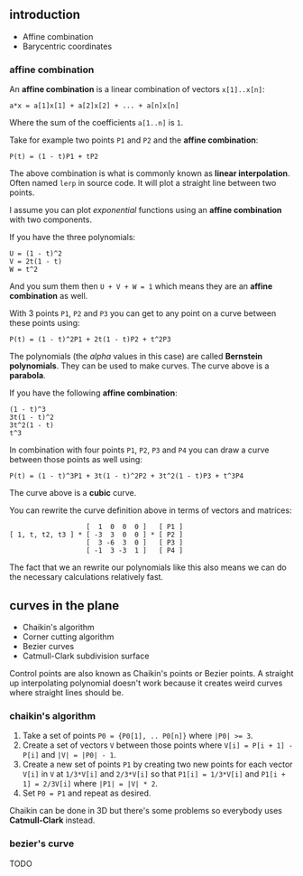 ## introduction
* Affine combination
* Barycentric coordinates

### affine combination
An **affine combination** is a linear combination of vectors `x[1]..x[n]`:
```
a*x = a[1]x[1] + a[2]x[2] + ... + a[n]x[n]
```
Where the sum of the coefficients `a[1..n]` is `1`.

Take for example two points `P1` and `P2` and the **affine combination**:
```
P(t) = (1 - t)P1 + tP2
```

The above combination is what is commonly known as **linear interpolation**. Often named `lerp` in source code. It will plot a straight line between two points.

I assume you can plot *exponential* functions using an **affine combination** with two components.

If you have the three polynomials:
```
U = (1 - t)^2
V = 2t(1 - t)
W = t^2
```

And you sum them then `U + V + W = 1` which means they are an **affine combination** as well. 

With 3 points `P1`, `P2` and `P3` you can get to any point on a curve between these points using: 
```
P(t) = (1 - t)^2P1 + 2t(1 - t)P2 + t^2P3
```

The polynomials (the *alpha* values in this case) are called **Bernstein polynomials**. They can be used to make curves. The curve above is a **parabola**.

If you have the following **affine combination**:
```
(1 - t)^3
3t(1 - t)^2
3t^2(1 - t)
t^3
```

In combination with four points `P1`, `P2`, `P3` and `P4` you can draw a curve between those points as well using:
```
P(t) = (1 - t)^3P1 + 3t(1 - t)^2P2 + 3t^2(1 - t)P3 + t^3P4
```

The curve above is a **cubic** curve.

You can rewrite the curve definition above in terms of vectors and matrices:
```
                   [  1  0  0  0 ]   [ P1 ]
[ 1, t, t2, t3 ] * [ -3  3  0  0 ] * [ P2 ]
                   [  3 -6  3  0 ]   [ P3 ]
                   [ -1  3 -3  1 ]   [ P4 ] 
```

The fact that we an rewrite our polynomials like this also means we can do the necessary calculations relatively fast.

## curves in the plane
* Chaikin's algorithm
* Corner cutting algorithm
* Bezier curves
* Catmull-Clark subdivision surface

Control points are also known as Chaikin's points or Bezier points. A straight up interpolating polynomial doesn't work because it creates weird curves where straight lines should be.

### chaikin's algorithm
1. Take a set of points `P0 = {P0[1], .. P0[n]}` where `|P0| >= 3`.
2. Create a set of vectors `V` between those points where `V[i] = P[i + 1] - P[i]` and `|V| = |P0| - 1`.
3. Create a new set of points `P1` by creating two new points for each vector `V[i]` in `V` at `1/3*V[i]` and `2/3*V[i]` so that `P1[i] = 1/3*V[i]` and `P1[i + 1] = 2/3V[i]` where `|P1| = |V| * 2`.
4. Set `P0 = P1` and repeat as desired.

Chaikin can be done in 3D but there's some problems so everybody uses **Catmull-Clark** instead.

### bezier's curve
TODO